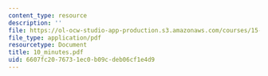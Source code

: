 ```yaml
---
content_type: resource
description: ''
file: https://ol-ocw-studio-app-production.s3.amazonaws.com/courses/15-667-negotiation-and-conflict-management-spring-2001/6607fc2076731ec0b09cdeb06cf1e4d9_10_minutes.pdf
file_type: application/pdf
resourcetype: Document
title: 10_minutes.pdf
uid: 6607fc20-7673-1ec0-b09c-deb06cf1e4d9
---
```


